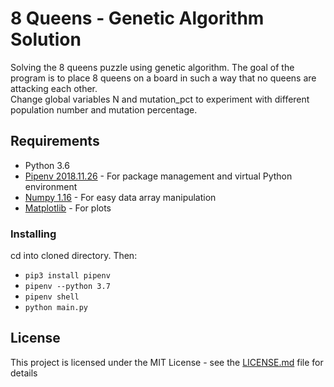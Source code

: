 # 8 Queens - Genetic Algorithm Solution

Solving the 8 queens puzzle using genetic algorithm. The goal of the program is to place 8 queens on a board in such a way that no queens are attacking each other.  
Change global variables N and mutation_pct to experiment with different population number and mutation percentage.

## Requirements

* Python 3.6
* [Pipenv 2018.11.26](https://docs.pipenv.org/en/latest/) - For package management and virtual Python environment
* [Numpy 1.16](https://www.numpy.org/) - For easy data array manipulation
* [Matplotlib](https://matplotlib.org/) - For plots

### Installing

cd into cloned directory. Then:

* `pip3 install pipenv`
* `pipenv --python 3.7`
* `pipenv shell`
* `python main.py`

## License

This project is licensed under the MIT License - see the [LICENSE.md](LICENSE.md) file for details